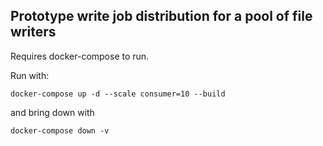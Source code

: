 Prototype write job distribution for a pool of file writers
-----------------------------------------------------------

Requires docker-compose to run.

Run with:
```
docker-compose up -d --scale consumer=10 --build
```

and bring down with
```
docker-compose down -v
```
